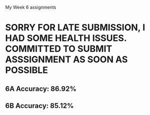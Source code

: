My Week 6 assignments

# SORRY FOR LATE SUBMISSION, I HAD SOME HEALTH ISSUES. COMMITTED TO SUBMIT ASSSIGNMENT AS SOON AS POSSIBLE

## 6A Accuracy: 86.92%
## 6B Accuracy: 85.12%
